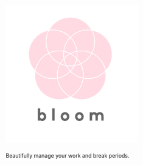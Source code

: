 # ![alt text](https://github.com/erictraaaan/bloom/blob/master/img/logo.png "Bloom Logo")

Beautifully manage your work and break periods.
